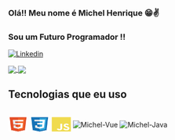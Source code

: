 ### Olá!! Meu nome é Michel Henrique 😁✌️

### Sou um Futuro Programador !!

[![Linkedin](https://img.shields.io/badge/LinkedIn-0077B5?style=for-the-badge&logo=linkedin&logoColor=white)](https://www.linkedin.com/in/michel-henrique-costa/)


<a href="https://github.com/MichelHSC/convoychat">
  <img height=180 align="center" src="https://github-readme-stats.vercel.app/api/top-langs?username=MichelHSC&layout=compact&langs_count=8&card_width=320&theme=dark" />
</a>
<a href="https://github.com/MichelHSC/github-readme-stats&theme=dark">
  <img height=180 align="center" src="https://github-readme-stats.vercel.app/api?username=MichelHSC&theme=dark" />
</a>



## Tecnologias que eu uso

<div style="display: inline_block"><br>
  
  <img align="center" alt="Michel-HTML" height="30" width="40" src="https://raw.githubusercontent.com/devicons/devicon/master/icons/html5/html5-original.svg">
  <img align="center" alt="Michel-CSS" height="30" width="40" src="https://raw.githubusercontent.com/devicons/devicon/master/icons/css3/css3-original.svg">
  <img align="center" alt="Michel-Js" height="30" width="40" src="https://raw.githubusercontent.com/devicons/devicon/master/icons/javascript/javascript-plain.svg">
  <img align="center" alt="Michel-Vue" height="30" width="40"  src="https://cdn.jsdelivr.net/gh/devicons/devicon@latest/icons/vuejs/vuejs-original-wordmark.svg" />
  <img align="center" alt="Michel-Java" height="30" width="40" src="https://cdn.jsdelivr.net/gh/devicons/devicon/icons/java/java-original.svg" />
  

  <p style="display: inline_block"></p>

</div>
